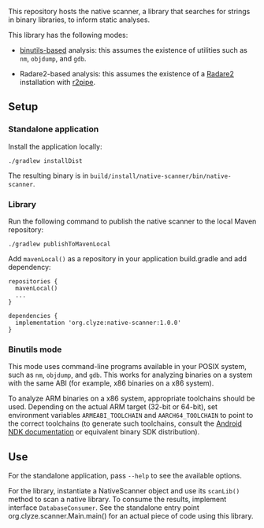 This repository hosts the native scanner, a library that searches for
strings in binary libraries, to inform static analyses.

This library has the following modes:

* [binutils-based](https://www.gnu.org/software/binutils/) analysis: this assumes the existence of utilities
  such as `nm`, `objdump`, and `gdb`.

* Radare2-based analysis: this assumes the existence of a
  [Radare2](https://rada.re/) installation with
  [r2pipe](https://github.com/radareorg/radare2-r2pipe).

## Setup ##

### Standalone application ###

Install the application locally:

```
./gradlew installDist
```

The resulting binary is in `build/install/native-scanner/bin/native-scanner`.

### Library ###

Run the following command to publish the native scanner to the local
Maven repository:

```
./gradlew publishToMavenLocal
```

Add `mavenLocal()` as a repository in your application build.gradle
and add dependency:

```
repositories {
  mavenLocal()
  ...
}

dependencies {
  implementation 'org.clyze:native-scanner:1.0.0'
}
```

### Binutils mode ###

This mode uses command-line programs available in your POSIX system,
such as `nm`, `objdump`, and `gdb`. This works for analyzing binaries
on a system with the same ABI (for example, x86 binaries on a x86
system).

To analyze ARM binaries on a x86 system, appropriate toolchains should
be used. Depending on the actual ARM target (32-bit or 64-bit), set
environment variables `ARMEABI_TOOLCHAIN` and `AARCH64_TOOLCHAIN` to
point to the correct toolchains (to generate such toolchains, consult
the [Android NDK documentation](https://developer.android.com/ndk/guides/standalone_toolchain)
or equivalent binary SDK distribution).

## Use ##

For the standalone application, pass `--help` to see the available
options.

For the library, instantiate a NativeScanner object and use its
`scanLib()` method to scan a native library. To consume the results,
implement interface `DatabaseConsumer`. See the standalone entry point
org.clyze.scanner.Main.main() for an actual piece of code using this
library.
